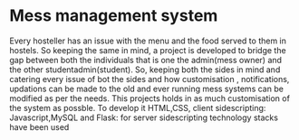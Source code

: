 # Mess management system
Every hosteller has an issue with the menu and the food served to them in hostels. So keeping the same in mind, a project is developed to bridge the gap between both the individuals that is one the admin(mess owner) and the other studentadmin(student). So, keeping both the sides in mind and catering every issue of bot the sides and how customisation , notifications, updations can be made to the old and ever running mess systems can be modified as per the needs. This projects holds in as much customisation of the system as possble.
To develop it HTML,CSS, client sidescripting: Javascript,MySQL and Flask: for server sidescripting technology stacks have been used

